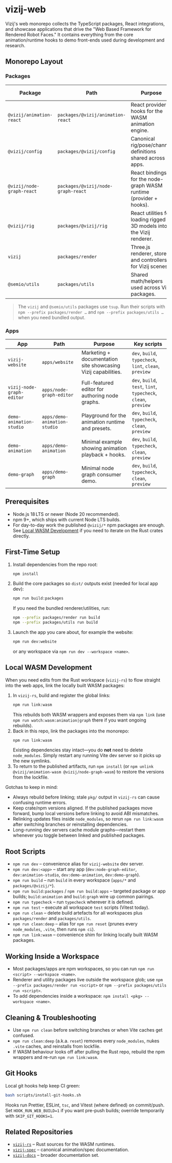 # vizij-web

Vizij's web monorepo collects the TypeScript packages, React integrations, and showcase applications that drive the "Web Based Framework for Rendered Robot Faces." It contains everything from the core animation/runtime hooks to demo front-ends used during development and research.

## Monorepo Layout

### Packages

| Package                   | Path                               | Purpose                                                               | Key scripts                                  |
| ------------------------- | ---------------------------------- | --------------------------------------------------------------------- | -------------------------------------------- |
| `@vizij/animation-react`  | `packages/@vizij/animation-react`  | React provider + hooks for the WASM animation engine.                 | `dev`, `build`, `typecheck`, `clean`         |
| `@vizij/config`           | `packages/@vizij/config`           | Canonical rig/pose/channel definitions shared across apps.            | `dev`, `build`, `typecheck`, `clean`         |
| `@vizij/node-graph-react` | `packages/@vizij/node-graph-react` | React bindings for the node-graph WASM runtime (provider + hooks).    | `dev`, `build`, `test`, `typecheck`, `clean` |
| `@vizij/rig`              | `packages/@vizij/rig`              | React utilities for loading rigged 3D models into the Vizij renderer. | `dev`, `build`, `typecheck`, `clean`         |
| `vizij`                   | `packages/render`                  | Three.js renderer, store, and controllers for Vizij scenes.           | `dev`, `build`, `lint`, `clean`              |
| `@semio/utils`            | `packages/utils`                   | Shared math/helpers used across Vizij packages.                       | `dev`, `build`, `test`, `clean`              |

> The `vizij` and `@semio/utils` packages use `tsup`. Run their scripts with `npm --prefix packages/render …` and `npm --prefix packages/utils …` when you need bundled output.

### Apps

| App                       | Path                         | Purpose                                                       | Key scripts                                                     |
| ------------------------- | ---------------------------- | ------------------------------------------------------------- | --------------------------------------------------------------- |
| `vizij-website`           | `apps/website`               | Marketing + documentation site showcasing Vizij capabilities. | `dev`, `build`, `typecheck`, `lint`, `clean`, `preview`         |
| `vizij-node-graph-editor` | `apps/node-graph-editor`     | Full-featured editor for authoring node graphs.               | `dev`, `build`, `test`, `lint`, `typecheck`, `clean`, `preview` |
| `demo-animation-studio`   | `apps/demo-animation-studio` | Playground for the animation runtime and presets.             | `dev`, `build`, `typecheck`, `clean`, `preview`                 |
| `demo-animation`          | `apps/demo-animation`        | Minimal example showing animation playback + hooks.           | `dev`, `build`, `typecheck`, `clean`, `preview`                 |
| `demo-graph`              | `apps/demo-graph`            | Minimal node graph consumer demo.                             | `dev`, `build`, `typecheck`, `clean`, `preview`                 |

## Prerequisites

- Node.js 18 LTS or newer (Node 20 recommended).
- npm 9+, which ships with current Node LTS builds.
- For day-to-day work the published `@vizij/*` npm packages are enough. See [Local WASM Development](#local-wasm-development) if you need to iterate on the Rust crates directly.

## First-Time Setup

1. Install dependencies from the repo root:
   ```bash
   npm install
   ```
2. Build the core packages so `dist/` outputs exist (needed for local app dev):
   ```bash
   npm run build:packages
   ```
   If you need the bundled renderer/utilities, run:
   ```bash
   npm --prefix packages/render run build
   npm --prefix packages/utils run build
   ```
3. Launch the app you care about, for example the website:
   ```bash
   npm run dev:website
   ```
   or any workspace via `npm run dev --workspace <name>`.

## Local WASM Development

When you need edits from the Rust workspace (`vizij-rs`) to flow straight into the web apps, link the locally built WASM packages:

1. In `vizij-rs`, build and register the global links:
   ```bash
   npm run link:wasm
   ```
   This rebuilds both WASM wrappers and exposes them via `npm link` (use `npm run watch:wasm:animation|graph` there if you want ongoing rebuilds).
2. Back in this repo, link the packages into the monorepo:
   ```bash
   npm run link:wasm
   ```
   Existing dependencies stay intact—you do **not** need to delete `node_modules`. Simply restart any running Vite dev server so it picks up the new symlinks.
3. To return to the published artifacts, run `npm install` (or `npm unlink @vizij/animation-wasm @vizij/node-graph-wasm`) to restore the versions from the lockfile.

Gotchas to keep in mind:
- Always rebuild before linking; stale `pkg/` output in `vizij-rs` can cause confusing runtime errors.
- Keep crate/npm versions aligned. If the published packages move forward, bump local versions before linking to avoid ABI mismatches.
- Relinking updates files inside `node_modules`, so rerun `npm run link:wasm` after switching branches or reinstalling dependencies.
- Long-running dev servers cache module graphs—restart them whenever you toggle between linked and published packages.

## Root Scripts

- `npm run dev` – convenience alias for `vizij-website` dev server.
- `npm run dev:<app>` – start any app (`dev:node-graph-editor`, `dev:animation-studio`, `dev:demo-animation`, `dev:demo-graph`).
- `npm run build` – run `build` in every workspace (`apps/*` and `packages/@vizij/*`).
- `npm run build:packages` / `npm run build:apps` – targeted package or app builds; `build:animation` and `build:graph` wire up common pairings.
- `npm run typecheck` – run `typecheck` wherever it is defined.
- `npm run test` – execute all workspace `test` scripts (Vitest today).
- `npm run clean` – delete build artefacts for all workspaces plus `packages/render` and `packages/utils`.
- `npm run clean:deep` – alias for `npm run reset` (prunes every `node_modules`, `.vite`, then runs `npm ci`).
- `npm run link:wasm` – convenience shim for linking locally built WASM packages.

## Working Inside a Workspace

- Most packages/apps are npm workspaces, so you can run `npm run <script> --workspace <name>`.
- Renderer and utility packages live outside the workspace glob; use `npm --prefix packages/render run <script>` or `npm --prefix packages/utils run <script>`.
- To add dependencies inside a workspace: `npm install <pkg> --workspace <name>`.

## Cleaning & Troubleshooting

- Use `npm run clean` before switching branches or when Vite caches get confused.
- `npm run clean:deep` (a.k.a. `reset`) removes every `node_modules`, nukes `.vite` caches, and reinstalls from lockfile.
- If WASM behaviour looks off after pulling the Rust repo, rebuild the npm wrappers and re-run `npm run link:wasm`.

## Git Hooks

Local git hooks help keep CI green:

```bash
bash scripts/install-git-hooks.sh
```

Hooks run Prettier, ESLint, `tsc`, and Vitest (where defined) on commit/push. Set `HOOK_RUN_WEB_BUILD=1` if you want pre-push builds; override temporarily with `SKIP_GIT_HOOKS=1`.

## Related Repositories

- [`vizij-rs`](../vizij-rs) – Rust sources for the WASM runtimes.
- [`vizij-spec`](../vizij-spec) – canonical animation/spec documentation.
- [`vizij-docs`](../vizij_docs) – broader documentation set.

